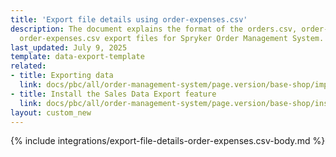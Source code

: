 ```yaml
---
title: 'Export file details using order-expenses.csv'
description: The document explains the format of the orders.csv, order-items.csv,
  order-expenses.csv export files for Spryker Order Management System.
last_updated: July 9, 2025
template: data-export-template
related:
- title: Exporting data
  link: docs/pbc/all/order-management-system/page.version/base-shop/import-and-export-data/orders-data-export/orders-data-export.html
- title: Install the Sales Data Export feature
  link: docs/pbc/all/order-management-system/page.version/base-shop/install-and-upgrade/install-features/install-the-sales-data-export-feature.html
layout: custom_new
---
```


{% include integrations/export-file-details-order-expenses.csv-body.md %}

